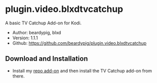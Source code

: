 # plugin.video.blxdtvcatchup
A basic TV Catchup Add-on for Kodi.

- Author: beardypig, blxd
- Version: 1.1.1
- Github: https://github.com/beardypig/plugin.video.blxdtvcatchup

## Download and Installation

- Install my [repo add-on](https://github.com/beardypig/repository.beardypig.plugins/releases/latest) and then install the TV Catchup add-on from there.  
